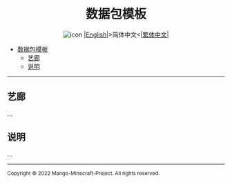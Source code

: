 <div align="center">

# 数据包模板
![icon](./img/icon/)
|[English](../README.md)|>简体中文<|[繁体中文](./README.zho-Hant_TW.md)|

</div>

- [数据包模板](#数据包模板)
  - [艺廊](#艺廊)
  - [说明](#说明)

---

## 艺廊

...

## 说明

...

---

<small>Copyright © 2022 Mango-Minecraft-Project. All rights reserved.</small>